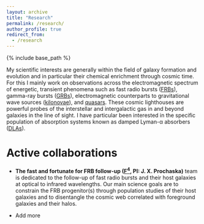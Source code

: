 ```yaml
---
layout: archive
title: "Research"
permalink: /research/
author_profile: true
redirect_from:
  - /research
---
```


{% include base_path %}

My scientific interests are generally within the field of galaxy formation and
evolution and in particular their chemical enrichment through cosmic time. For
this I mainly work on observations across the electromagnetic spectrum of
energetic, transient phenomena such as fast radio bursts ([FRBs](frbs.md)),
gamma-ray bursts ([GRBs](grbs.md)), electromagnetic counterparts to
gravitational wave sources ([kilonovae](kilonovae.md)), and
[quasars](quasars.md).
These cosmic lighthouses are powerful probes of the interstellar and
intergalactic gas in and beyond galaxies in the line of sight. I have
particular been interested in the specific population of absorption systems
known as damped Lyman-α absorbers ([DLAs](dlas.md)).


Active collaborations
======
* **The fast and fortunate for FRB follow-up
([F<sup>4</sup>](https://sites.google.com/ucolick.org/f-4), PI: J. X. Prochaska)** 
team is dedicated to the follow-up of fast radio bursts and their host galaxies
at optical to infrared wavelengths. Our main science goals are to constrain the
FRB progenitor(s) through population studies of their host galaxies and to
disentangle the cosmic web correlated with foreground galaxies and their halos.

* Add more
